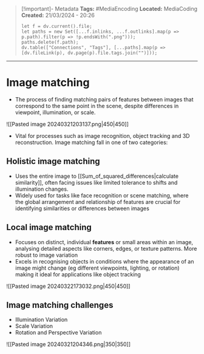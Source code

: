> [!important]- Metadata
> **Tags:** #MediaEncoding 
> **Located:** MediaCoding
> **Created:** 21/03/2024 - 20:26
> ```dataviewjs
> let f = dv.current().file;
> let paths = new Set([...f.inlinks, ...f.outlinks].map(p => p.path).filter(p => !p.endsWith(".png")));
> paths.delete(f.path);
> dv.table(["Connections", "Tags"], [...paths].map(p => [dv.fileLink(p), dv.page(p).file.tags.join("")]));
> ```

___
# Image matching
- The process of finding matching pairs of features between images that correspond to the same point in the scene, despite differences in viewpoint, illumination, or scale.

![[Pasted image 20240321203137.png|450|450]]

- Vital for processes such as image recognition, object tracking and 3D reconstruction. Image matching fall in one of two categories:
## Holistic image matching
- Uses the entire image to [[Sum_of_squared_differences|calculate similarity]], often facing issues like limited tolerance to shifts and illumination changes.
- Widely used for tasks like face recognition or scene matching, where the global arrangement and relationship of features are crucial for identifying similarities or differences between images

## Local image matching
- Focuses on distinct, individual **features** or small areas within an image, analysing detailed aspects like corners, edges, or texture patterns. More robust to image variation 
- Excels in recognising objects in conditions where the appearance of an image might change (eg different viewpoints, lighting, or rotation) making it ideal for applications like object tracking

![[Pasted image 20240322173032.png|450|450]]
## Image matching challenges
-  Illumination Variation
- Scale Variation
- Rotation and Perspective Variation

![[Pasted image 20240321204346.png|350|350]]
